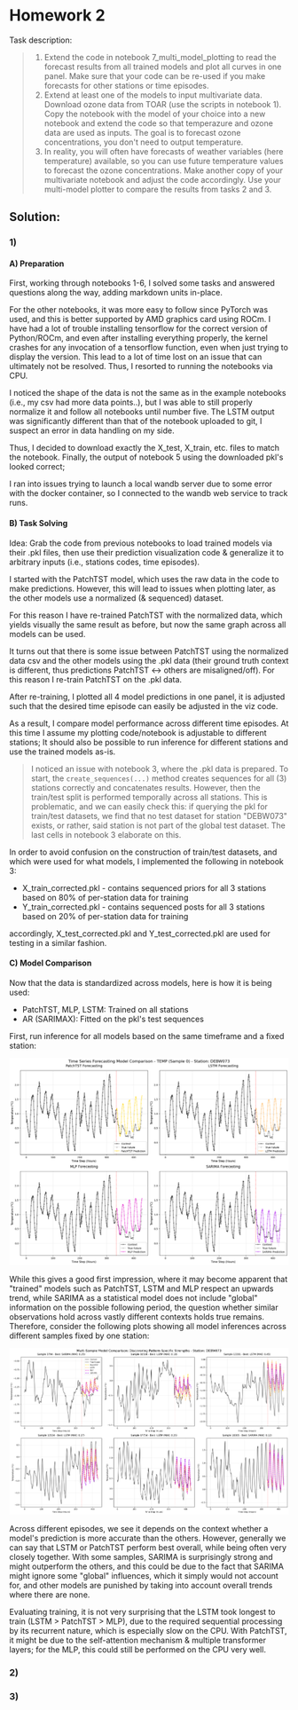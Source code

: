 # Homework 2

Task description:
> 1. Extend the code in notebook 7_multi_model_plotting to read the forecast results from all trained models and plot all curves in one panel. Make sure that your code can be re-used if you make forecasts for other stations or time episodes.
> 2. Extend at least one of the models to input multivariate data. Download ozone data from TOAR (use the scripts in notebook 1). Copy the notebook with the model of your choice into a new notebook and extend the code so that temperazure and ozone data are used as inputs. The goal is to forecast ozone concentrations, you don't need to output temperature.
> 3. In reality, you will often have forecasts of weather variables (here temperature) available, so you can use future temperature values to forecast the ozone concentrations. Make another copy of your multivariate notebook and adjust the code accordingly. Use your multi-model plotter to compare the results from tasks 2 and 3.

## Solution:

### 1)

#### A) Preparation

First, working through notebooks 1-6, I solved some tasks and answered questions along the way, adding markdown units in-place. 

For the other notebooks, it was more easy to follow since PyTorch was used, and this is better supported by AMD graphics card using ROCm. I have had a lot of trouble installing tensorflow for the correct version of Python/ROCm, and even after installing everything properly, the kernel crashes for any invocation of a tensorflow function, even when just trying to display the version. This lead to a lot of time lost on an issue that can ultimately not be resolved. Thus, I resorted to running the notebooks via CPU.

I noticed the shape of the data is not the same as in the example notebooks (i.e., my csv had more data points..), but I was able to still properly normalize it and follow all notebooks until number five. The LSTM output was significantly different than that of the notebook uploaded to git, I suspect an error in data handling on my side.

Thus, I decided to download exactly the X_test, X_train, etc. files to match the notebook. Finally, the output of notebook 5 using the downloaded pkl's looked correct; 

I ran into issues trying to launch a local wandb server due to some error with the docker container, so I connected to the wandb web service to track runs.

#### B) Task Solving

Idea: Grab the code from previous notebooks to load trained models via their .pkl files, then use their prediction visualization code & generalize it to arbitrary inputs (i.e., stations codes, time episodes).

I started with the PatchTST model, which uses the raw data in the code to make predictions. However, this will lead to issues when plotting later, as the other models use a normalized (& sequenced) dataset.

For this reason I have re-trained PatchTST with the normalized data, which yields visually the same result as before, but now the same graph across all models can be used.

It turns out that there is some issue between PatchTST using the normalized data csv and the other models using the .pkl data (their ground truth context is different, thus predictions PatchTST <-> others are misaligned/off). For this reason I re-train PatchTST on the .pkl data.

After re-training, I plotted all 4 model predictions in one panel, it is adjusted such that the desired time episode can easily be adjusted in the viz code.

As a result, I compare model performance across different time episodes. At this time I assume my plotting code/notebook is adjustable to different stations; It should also be possible to run inference for different stations and use the trained models as-is.

> I noticed an issue with notebook 3, where the .pkl data is prepared. To start, the `create_sequences(...)` method creates sequences for all (3) stations correctly and concatenates results. However, then the train/test split is performed temporally across all stations. This is problematic, and we can easily check this: if querying the pkl for train/test datasets, we find that no test dataset for station "DEBW073" exists, or rather, said station is not part of the global test dataset. The last cells in notebook 3 elaborate on this.

In order to avoid confusion on the construction of train/test datasets, and which were used for what models, I implemented the following in notebook 3:
- X_train_corrected.pkl - contains sequenced priors for all 3 stations based on 80% of per-station data for training
- Y_train_corrected.pkl - contains sequenced posts for all 3 stations based on 20% of per-station data for training

accordingly, X_test_corrected.pkl and Y_test_corrected.pkl are used for testing in a similar fashion.

#### C) Model Comparison

Now that the data is standardized across models, here is how it is being used:
- PatchTST, MLP, LSTM: Trained on all stations
- AR (SARIMAX): Fitted on the pkl's test sequences

First, run inference for all models based on the same timeframe and a fixed station:

![models](univariate-models.png)

While this gives a good first impression, where it may become apparent that "trained" models such as PatchTST, LSTM and MLP respect an upwards trend, while SARIMA as a statistical model does not include "global" information on the possible following period, the question whether similar observations hold across vastly different contexts holds true remains. Therefore, consider the following plots showing all model inferences across different samples fixed by one station:

![models-samples](univariate-models-samples.png)

Across different episodes, we see it depends on the context whether a model's prediction is more accurate than the others. However, generally we can say that LSTM or PatchTST perform best overall, while being often very closely together. With some samples, SARIMA is surprisingly strong and might outperform the others, and this could be due to the fact that SARIMA might ignore some "global" influences, which it simply would not account for, and other models are punished by taking into account overall trends where there are none. 

Evaluating training, it is not very surprising that the LSTM took longest to train (LSTM > PatchTST > MLP), due to the required sequential processing by its recurrent nature, which is especially slow on the CPU. With PatchTST, it might be due to the self-attention mechanism & multiple transformer layers; for the MLP, this could still be performed on the CPU very well.

### 2)



### 3)

